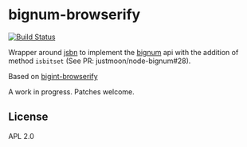 # bignum-browserify

[![Build Status](https://travis-ci.org/weilu/bigint-browserify.png?branch=master)](https://travis-ci.org/weilu/bigint-browserify)

Wrapper around [jsbn](https://github.com/andyperlitch/jsbn) to implement the [bignum](https://github.com/justmoon/node-bignum) api with the addition of method `isbitset` (See PR: justmoon/node-bignum#28).

Based on [bigint-browserify](https://github.com/zaach/bigint-browserify)

A work in progress. Patches welcome.

## License

APL 2.0

